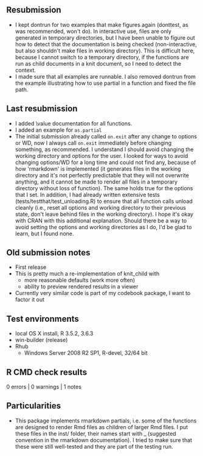 ## Resubmission
* I kept dontrun for two examples that make figures again (donttest, as was recommended, won't do). In interactive use, files are only generated in temporary directories, but I have been unable to figure out how to detect that the documentation is being checked (non-interactive, but also shouldn't make files in working directory). This is difficult here, because I cannot switch to a temporary directory, if the functions are run as child documents in a knit document, so I need to detect the context.
* I made sure that all examples are runnable. I also removed dontrun from the example illustrating how to use partial in a function and fixed the file path.

## Last resubmission
* I added \value documentation for all functions.
* I added an example for `as.partial`
* The initial submission already called `on.exit` after any change to options or WD, now I always call `on.exit` immediately before changing something, as recommended. 
  I understand I should avoid changing the working directory and options for the user.
  I looked for ways to avoid changing options/WD for a long time and could not find any, because of how 'rmarkdown' 
  is implemented (it generates files in the working directory and it's not perfectly predictable that they will not 
  overwrite anything, and it cannot be made to render all files in a temporary directory without loss of function). 
  The same holds true for the options that I set. 
  In addition, I had already written extensive tests (tests/testthat/test_unloading.R) to ensure
  that all function calls unload cleanly (i.e., reset all options and working directory to their previous state, don't
  leave behind files in the working directory). I hope it's okay with CRAN with this additional explanation. Should
  there be a way to avoid setting the options and working directories as I do, I'd be glad to learn, but I found none.

## Old submission notes
* First release
* This is pretty much a re-implementation of knit_child with 
  - more reasonable defaults (work more often)
  - ability to preview rendered results in a viewer
* Currently very similar code is part of my codebook package, I want to factor it out

## Test environments
* local OS X install, R 3.5.2, 3.6.3
* win-builder (release)
* Rhub
  * Windows Server 2008 R2 SP1, R-devel, 32/64 bit

## R CMD check results

0 errors | 0 warnings | 1 notes

## Particularities
* This package implements rmarkdown partials, i.e. some of the functions are designed
  to render Rmd files as children of larger Rmd files. I put these files in
  the inst/ folder, their names start with _ (suggested convention in the
  rmarkdown documentation).
  I tried to make sure that these were still well-tested and they are part 
  of the testing run. 

